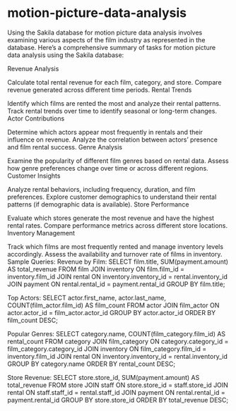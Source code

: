 # motion-picture-data-analysis
Using the Sakila database for motion picture data analysis involves examining various aspects of the film industry as represented in the database. 
Here’s a comprehensive summary of tasks for motion picture data analysis using the Sakila database:

Revenue Analysis

Calculate total rental revenue for each film, category, and store.
Compare revenue generated across different time periods.
Rental Trends

Identify which films are rented the most and analyze their rental patterns.
Track rental trends over time to identify seasonal or long-term changes.
Actor Contributions

Determine which actors appear most frequently in rentals and their influence on revenue.
Analyze the correlation between actors’ presence and film rental success.
Genre Analysis

Examine the popularity of different film genres based on rental data.
Assess how genre preferences change over time or across different regions.
Customer Insights

Analyze rental behaviors, including frequency, duration, and film preferences.
Explore customer demographics to understand their rental patterns (if demographic data is available).
Store Performance

Evaluate which stores generate the most revenue and have the highest rental rates.
Compare performance metrics across different store locations.
Inventory Management

Track which films are most frequently rented and manage inventory levels accordingly.
Assess the availability and turnover rate of films in inventory.
Sample Queries:
Revenue by Film: SELECT film.title, SUM(payment.amount) AS total_revenue FROM film JOIN inventory ON film.film_id = inventory.film_id JOIN rental ON inventory.inventory_id = rental.inventory_id JOIN payment ON rental.rental_id = payment.rental_id GROUP BY film.title;

Top Actors: SELECT actor.first_name, actor.last_name, COUNT(film_actor.film_id) AS film_count FROM actor JOIN film_actor ON actor.actor_id = film_actor.actor_id GROUP BY actor.actor_id ORDER BY film_count DESC;

Popular Genres: SELECT category.name, COUNT(film_category.film_id) AS rental_count FROM category JOIN film_category ON category.category_id = film_category.category_id JOIN inventory ON film_category.film_id = inventory.film_id JOIN rental ON inventory.inventory_id = rental.inventory_id GROUP BY category.name ORDER BY rental_count DESC;

Store Revenue: SELECT store.store_id, SUM(payment.amount) AS total_revenue FROM store JOIN staff ON store.store_id = staff.store_id JOIN rental ON staff.staff_id = rental.staff_id JOIN payment ON rental.rental_id = payment.rental_id GROUP BY store.store_id ORDER BY total_revenue DESC;
